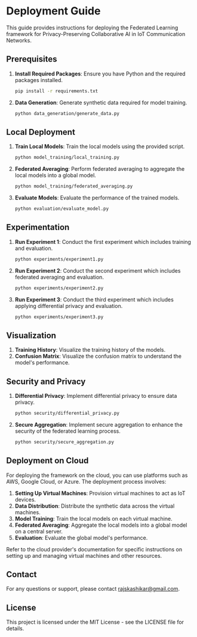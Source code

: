 # Deployment Guide

This guide provides instructions for deploying the Federated Learning framework for Privacy-Preserving Collaborative AI in IoT Communication Networks.

## Prerequisites

1. **Install Required Packages**: Ensure you have Python and the required packages installed.
    ```bash
    pip install -r requirements.txt
    ```

2. **Data Generation**: Generate synthetic data required for model training.
    ```bash
    python data_generation/generate_data.py
    ```

## Local Deployment

1. **Train Local Models**: Train the local models using the provided script.
    ```bash
    python model_training/local_training.py
    ```

2. **Federated Averaging**: Perform federated averaging to aggregate the local models into a global model.
    ```bash
    python model_training/federated_averaging.py
    ```

3. **Evaluate Models**: Evaluate the performance of the trained models.
    ```bash
    python evaluation/evaluate_model.py
    ```

## Experimentation

1. **Run Experiment 1**: Conduct the first experiment which includes training and evaluation.
    ```bash
    python experiments/experiment1.py
    ```

2. **Run Experiment 2**: Conduct the second experiment which includes federated averaging and evaluation.
    ```bash
    python experiments/experiment2.py
    ```

3. **Run Experiment 3**: Conduct the third experiment which includes applying differential privacy and evaluation.
    ```bash
    python experiments/experiment3.py
    ```

## Visualization

1. **Training History**: Visualize the training history of the models.
2. **Confusion Matrix**: Visualize the confusion matrix to understand the model's performance.

## Security and Privacy

1. **Differential Privacy**: Implement differential privacy to ensure data privacy.
    ```bash
    python security/differential_privacy.py
    ```

2. **Secure Aggregation**: Implement secure aggregation to enhance the security of the federated learning process.
    ```bash
    python security/secure_aggregation.py
    ```

## Deployment on Cloud

For deploying the framework on the cloud, you can use platforms such as AWS, Google Cloud, or Azure. The deployment process involves:

1. **Setting Up Virtual Machines**: Provision virtual machines to act as IoT devices.
2. **Data Distribution**: Distribute the synthetic data across the virtual machines.
3. **Model Training**: Train the local models on each virtual machine.
4. **Federated Averaging**: Aggregate the local models into a global model on a central server.
5. **Evaluation**: Evaluate the global model's performance.

Refer to the cloud provider's documentation for specific instructions on setting up and managing virtual machines and other resources.

## Contact

For any questions or support, please contact [rajskashikar@gmail.com](mailto:rajskashikar@gmail.com).

## License

This project is licensed under the MIT License - see the LICENSE file for details.

